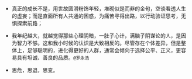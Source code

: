 - 真正的成长不是，用世故圆滑粉饰年轻，堆砌似是而非的金句，空谈看透人生的虚妄；而是直面所有人共通的困惑，为痛苦寻得出路，以行动验证思考，无惧探索前路；

- 我年纪越大，就越觉得那些心理阴暗，一肚子心计，满脑子阴谋论的人，是因为智力不够。这和我小时候的认识是大致相反的。尽管存在个体差异，但是整体上，足够聪明的，进化得更好的人群，通常会倾向于选择公平、正义，更容易具有坦诚、善良的品质。`@罗永浩`

- 思危，思退，思变。